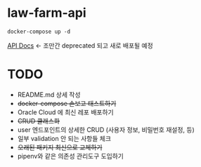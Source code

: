 # law-farm-api
<pre><code>docker-compose up -d 
</code></pre>
[API Docs](http://api.fotone.moe:8000/docs) <- 조만간 deprecated 되고 새로 배포될 예정   

# TODO

- README.md 상세 작성
- ~~docker-compose 손보고 태스트하기~~
- Oracle Cloud 에 최신 레포 배포하기
- ~~CRUD 클래스화~~
- user 엔드포인트의 상세한 CRUD (사용자 정보, 비밀번호 재설정, 등)
- 일부 validation 안 되는 사항들 체크
- ~~오래된 패키지 최신으로 교체하기~~
- pipenv와 같은 의존성 관리도구 도입하기
